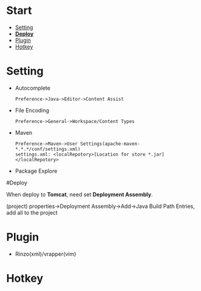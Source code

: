 # Start

* [Setting](#setting)
* **[Deploy](#deploy)**
* [Plugin](#plugin)
* [Hotkey](#hotkey)


<a id="setting"></a>

# Setting

* Autocomplete
	
	```
	Preference->Java->Editor->Content Assist
	```

* File Encoding

	```
	Preference->General->Workspace/Content Types
	```

* Maven

	```
	Preference->Maven->User Settings(apache-maven-*.*.*/conf/settings.xml)
	settings.xml: <localRepotory>[Location for store *.jar]</localRepotory> 
	```

* Package Explore

<a id="deploy"></a>

#Deploy

When deploy to **Tomcat**, need set **Deployment Assembly**.

(project) properties->Deployment Assembly->Add->Java Build Path Entries, add all to the project

<a id="plugin"></a>

# Plugin

* Rinzo(xml)/vrapper(vim)

<a id="hotkey"></a>

# Hotkey


